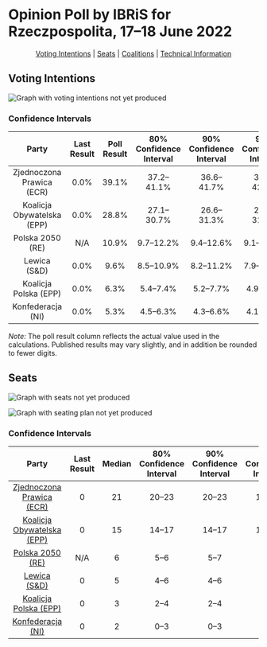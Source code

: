 # Opinion Poll by IBRiS for Rzeczpospolita, 17–18 June 2022

<p align="center"><a href="#voting-intentions">Voting Intentions</a> | <a href="#seats">Seats</a> | <a href="#coalitions">Coalitions</a> | <a href="#technical-information">Technical Information</a></p>

## Voting Intentions

![Graph with voting intentions not yet produced](2022-06-18-IBRiS.png "Voting Intentions")

### Confidence Intervals

| Party | Last Result | Poll Result | 80% Confidence Interval | 90% Confidence Interval | 95% Confidence Interval | 99% Confidence Interval |
|:-----:|:-----------:|:-----------:|:-----------------------:|:-----------------------:|:-----------------------:|:-----------------------:|
| Zjednoczona Prawica (ECR) | 0.0% | 39.1% | 37.2–41.1% |36.6–41.7% |36.1–42.2% |35.2–43.1% |
| Koalicja Obywatelska (EPP) | 0.0% | 28.8% | 27.1–30.7% |26.6–31.3% |26.1–31.7% |25.3–32.6% |
| Polska 2050 (RE) | N/A | 10.9% | 9.7–12.2% |9.4–12.6% |9.1–13.0% |8.6–13.6% |
| Lewica (S&D) | 0.0% | 9.6% | 8.5–10.9% |8.2–11.2% |7.9–11.6% |7.4–12.2% |
| Koalicja Polska (EPP) | 0.0% | 6.3% | 5.4–7.4% |5.2–7.7% |4.9–8.0% |4.5–8.5% |
| Konfederacja (NI) | 0.0% | 5.3% | 4.5–6.3% |4.3–6.6% |4.1–6.9% |3.7–7.4% |

*Note:* The poll result column reflects the actual value used in the calculations. Published results may vary slightly, and in addition be rounded to fewer digits.

## Seats

![Graph with seats not yet produced](2022-06-18-IBRiS-seats.png "Seats")

![Graph with seating plan not yet produced](2022-06-18-IBRiS-seating-plan.png "Seating Plan")

### Confidence Intervals

| Party | Last Result | Median | 80% Confidence Interval | 90% Confidence Interval | 95% Confidence Interval | 99% Confidence Interval |
|:-----:|:-----------:|:------:|:-----------------------:|:-----------------------:|:-----------------------:|:-----------------------:|
| <a href="#zjednoczona-prawica-(ecr)">Zjednoczona Prawica (ECR)</a> | 0 | 21 | 20–23 |20–23 |19–23 |19–24 |
| <a href="#koalicja-obywatelska-(epp)">Koalicja Obywatelska (EPP)</a> | 0 | 15 | 14–17 |14–17 |14–17 |13–18 |
| <a href="#polska-2050-(re)">Polska 2050 (RE)</a> | N/A | 6 | 5–6 |5–7 |5–7 |4–7 |
| <a href="#lewica-(s&d)">Lewica (S&D)</a> | 0 | 5 | 4–6 |4–6 |4–6 |4–6 |
| <a href="#koalicja-polska-(epp)">Koalicja Polska (EPP)</a> | 0 | 3 | 2–4 |2–4 |0–4 |0–4 |
| <a href="#konfederacja-(ni)">Konfederacja (NI)</a> | 0 | 2 | 0–3 |0–3 |0–3 |0–4 |

